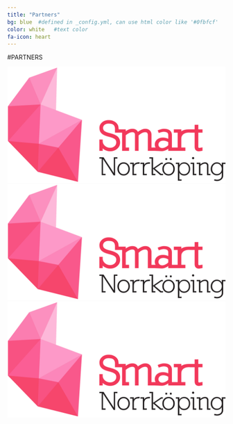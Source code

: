 ```yaml
---
title: "Partners"
bg: blue  #defined in _config.yml, can use html color like '#0fbfcf'
color: white   #text color
fa-icon: heart
---
```


#PARTNERS

![logo1](img/smart-norrkoping-pink.png)
![logo2](img/smart-norrkoping-pink.png)
![logo3](img/smart-norrkoping-pink.png)
